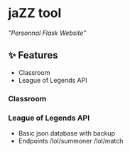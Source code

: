 
# jaZZ tool

*"Personnal Flask Website"*

## ✨ Features
- Classroom 
- League of Legends API

### Classroom

### League of Legends API

- Basic json database with backup
- Endpoints
/lol/summoner
/lol/match